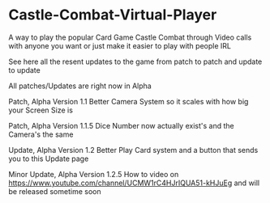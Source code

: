 # Castle-Combat-Virtual-Player
A way to play the popular Card Game Castle Combat through Video calls with anyone you want or just make it easier to play with people IRL

See here all the resent updates to the game from patch to patch and update to update 

All patches/Updates are right now in Alpha

Patch, Alpha Version 1.1
Better Camera System so it scales with how big your Screen Size is

Patch,  Alpha Version 1.1.5 
Dice Number now actually exist's and the Camera's the same 

Update, Alpha Version 1.2
Better Play Card system and a button that sends you to this Update page

Minor Update,  Alpha Version 1.2.5
How to video on https://www.youtube.com/channel/UCMW1rC4HJrIQUA51-kHJuEg and will be released sometime soon
